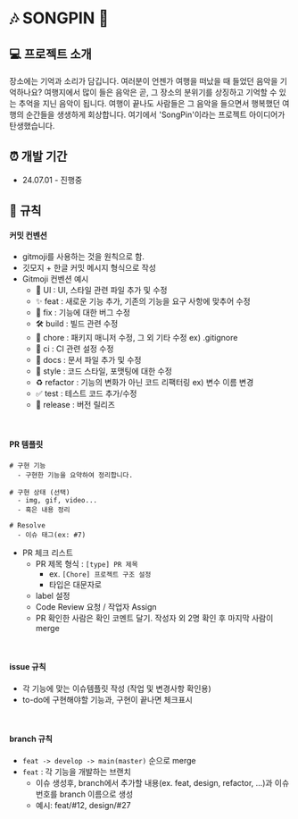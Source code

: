 # 🎶 SONGPIN 🎵

## 💻 프로젝트 소개

장소에는 기억과 소리가 담깁니다.
여러분이 언젠가 여행을 떠났을 때 들었던 음악을 기억하나요?
여행지에서 많이 들은 음악은 곧, 그 장소의 분위기를 상징하고 기억할 수 있는 추억을 지닌 음악이 됩니다.
여행이 끝나도 사람들은 그 음악을 들으면서 행복했던 여행의 순간들을 생생하게 회상합니다.
여기에서 'SongPin'이라는 프로젝트 아이디어가 탄생했습니다.
<br>

## ⏰ 개발 기간

- 24.07.01 - 진행중

## 📝 규칙

#### 커밋 컨벤션
  - gitmoji를 사용하는 것을 원칙으로 함.
  - 깃모지 + 한글 커밋 메시지 형식으로 작성
  - Gitmoji 컨벤션 예시
    - 💄  UI : UI, 스타일 관련 파일 추가 및 수정
    - ✨ feat : 새로운 기능 추가, 기존의 기능을 요구 사항에 맞추어 수정
    - 🐛 fix : 기능에 대한 버그 수정
    - 🛠️ build : 빌드 관련 수정
    - 🔧 chore : 패키지 매니저 수정, 그 외 기타 수정 ex) .gitignore
    - 👷 ci : CI 관련 설정 수정
    - 📝 docs : 문서 파일 추가 및 수정
    - 🎨 style : 코드 스타일, 포맷팅에 대한 수정
    - ♻️ refactor : 기능의 변화가 아닌 코드 리팩터링 ex) 변수 이름 변경
    - ✅ test : 테스트 코드 추가/수정
    - 🔖 release : 버전 릴리즈

<br>

#### PR 템플릿
  ```
  # 구현 기능
    - 구현한 기능을 요약하여 정리합니다.

  # 구현 상태 (선택)
    - img, gif, video...
    - 혹은 내용 정리

  # Resolve
    - 이슈 태그(ex: #7)
  ```

  - PR 체크 리스트
    -  PR 제목 형식 : `[type] PR 제목`
        - ex. `[Chore] 프로젝트 구조 설정`
        - 타입은 대문자로
    -  label 설정
    -  Code Review 요청 / 작업자 Assign
    -  PR 확인한 사람은 확인 코멘트 달기. 작성자 외 2명 확인 후 마지막 사람이 merge
      
<br>

#### issue 규칙
  - 각 기능에 맞는 이슈템플릿 작성 (작업 및 변경사항 확인용)
  - to-do에 구현해야할 기능과, 구현이 끝나면 체크표시

<br>

#### branch 규칙
- `feat -> develop -> main(master)` 순으로 merge
- `feat` : 각 기능을 개발하는 브랜치
  - 이슈 생성후, branch에서 추가할 내용(ex. feat, design, refactor, ...)과 이슈번호를 branch 이름으로 생성
  - 예시: feat/#12, design/#27
